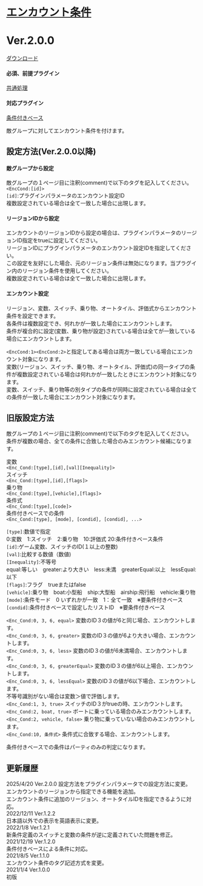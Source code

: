# [エンカウント条件](https://raw.githubusercontent.com/nuun888/MZ/master/NUUN_EncounterCondition.js)
# Ver.2.0.0
[ダウンロード](https://raw.githubusercontent.com/nuun888/MZ/master/NUUN_EncounterCondition.js)  
#### 必須、前提プラグイン
[共通処理](https://github.com/nuun888/MZ/blob/master/README/Base.md)  
#### 対応プラグイン  
[条件付きベース](https://github.com/nuun888/MZ/blob/master/README/ConditionsBase.md)  

敵グループに対してエンカウント条件を付けます。  
## 設定方法(Ver.2.0.0以降)
#### 敵グループから設定
敵グループの１ページ目に注釈(comment)で以下のタグを記入してください。  
`<EncCond:[id]>`  
`[id]`:プラグインパラメータのエンカウント設定ID  
複数設定されている場合は全て一致した場合に出現します。  

#### リージョンIDから設定
エンカウントのリージョンIDから設定の場合は、プラグインパラメータのリージョンID指定をtrueに設定してください。  
リージョンIDにプラグインパラメータのエンカウント設定IDを指定してください。  
この設定を友好にした場合、元のリージョン条件は無効になります。当プラグイン内のリージョン条件を使用してください。  
複数設定されている場合は全て一致した場合に出現します。  

#### エンカウント設定
リージョン、変数、スイッチ、乗り物、オートタイル、評価式からエンカウント条件を設定できます。  
各条件は複数設定でき、何れかが一致した場合にエンカウントします。  
条件が複合的に設定(変数、乗り物が設定)されている場合は全てが一致している場合にエンカウントします。  

`<EncCond:1><EncCond:2>`と指定してある場合は両方一致している場合にエンカウント対象になります。  
変数(リージョン、スイッチ、乗り物、オートタイル、評価式)の同一タイプの条件が複数設定されている場合は何れかが一致したときにエンカウント対象になります。  
変数、スイッチ、乗り物等の別タイプの条件が同時に設定されている場合は全ての条件が一致した場合にエンカウント対象になります。  

## 旧版設定方法
敵グループの１ページ目に注釈(comment)で以下のタグを記入してください。  
条件が複数の場合、全ての条件に合致した場合のみエンカウント候補になります。  

変数  
`<Enc_Cond:[type],[id],[val][Inequality]>`  
スイッチ  
`<Enc_Cond:[type],[id],[flags]>`  
乗り物  
`<Enc_Cond:[type],[vehicle],[flags]>`  
条件式  
`<Enc_Cond:[type],[code]>`  
条件付きベースでの条件  
`<Enc_Cond:[type], [mode], [condid], [condid], ...>`  

`[type]`:数値で指定  
0:変数　1:スイッチ　2:乗り物　10:評価式 20:条件付きベース条件  
`[id]`:ゲーム変数、スイッチのID(１以上の整数)  
`[val]`:比較する数値（数値)  
`[Inequality]`:不等号  
equal:等しい　greater:より大きい　less:未満　greaterEqual:以上　lessEqual:以下  
`[flags]`:フラグ　trueまたはfalse  
`[vehicle]`:乗り物　boat:小型船　ship:大型船　airship:飛行船　vehicle:乗り物  
`[mode]`:条件モード　0 いずれかが一致　1：全て一致　※要条件付きベース  
`[condid]`:条件付きベースで設定したリストID　※要条件付きベース  

`<Enc_Cond:0, 3, 6, equal>` 変数のID３の値が6と同じ場合、エンカウントします。  
`<Enc_Cond:0, 3, 6, greater>` 変数のID３の値が6より大きい場合、エンカウントします。  
`<Enc_Cond:0, 3, 6, less>` 変数のID３の値が6未満場合、エンカウントします。  
`<Enc_Cond:0, 3, 6, greaterEqual>` 変数のID３の値が6以上場合、エンカウントします。  
`<Enc_Cond:0, 3, 6, lessEqual>` 変数のID３の値が6以下場合、エンカウントします。  
不等号識別がない場合は変数＞値で評価します。  
`<Enc_Cond:1, 3, true>` スイッチのID３がtrueの時、エンカウントします。  
`<Enc_Cond:2, boat, true>` ボートに乗っている場合のみエンカウントします。  
`<Enc_Cond:2, vehicle, false>` 乗り物に乗っていない場合のみエンカウントします。  
`<Enc_Cond:10, 条件式>` 条件式に合致する場合、エンカウントします。  

条件付きベースでの条件はパーティのみの判定になります。

## 更新履歴
2025/4/20 Ver.2.0.0
設定方法をプラグインパラメータでの設定方法に変更。  
エンカウントのリージョンから指定できる機能を追加。  
エンカウント条件に追加のリージョン、オートタイルIDを指定できるように対応。  
2022/12/11 Ver.1.2.2  
日本語以外での表示を英語表示に変更。  
2022/1/8 Ver.1.2.1  
新条件定義のスイッチと変数の条件が逆に定義されていた問題を修正。  
2021/12/19 Ver.1.2.0  
条件付きベースによる条件に対応。  
2021/8/5 Ver.1.1.0  
エンカウント条件のタグ記述方式を変更。  
2021/1/4 Ver.1.0.0  
初版  
